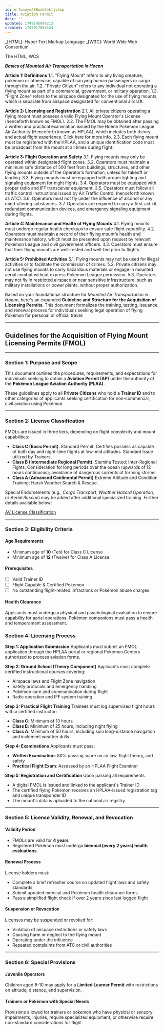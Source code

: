 ```yaml
---
id: er7wamym486wnk6bktjvlmp
title: Aviation Permit
desc: ''
updated: 1749145998213
created: 1748917058524
---
```


_[HTML]: Hyper Text Markup Language
_[W3C]: World Wide Web Consortium

The HTML, WCS

**_Basics of Mounted Air Transportation in Hoenn_**

**Article 1: Definitions**
1.1. "Flying Mount" refers to any living creature, pokemon or otherwise, capable of carrying human passengers or cargo through the air.
1.2. "Private Citizen" refers to any individual not operating a flying mount as part of a commercial, government, or military operation.
1.3. "Flight Zone" refers to the airspace designated for the use of flying mounts, which is separate from airspace designated for conventional aircraft.

**Article 2: Licensing and Registration**
2.1. All private citizens operating a flying mount must possess a valid Flying Mount Operator's License (henceforth known as FMOL).
2.2. The FMOL may be obtained after passing a written and practical examination issued by the Hoenn Pokemon League Air Authority (Henceforth known as HPLAA), which includes both theory and actual flight experience. Click here for more info.
2.3. Each flying mount must be registered with the HPLAA, and a unique identification code must be broadcast from the mount at all times during flight.

**Article 3: Flight Operation and Safety**
3.1. Flying mounts may only be operated within designated flight zones.
3.2. Operators must maintain a minimum safe distance of 500 feet from buildings, structures, and other flying mounts outside of the Operator's formation, unless for takeoff or landing.
3.3. Flying mounts must be equipped with proper lighting and signaling equipment for night flights.
3.4. Operators must be equipped with proper radio and IFF transceiver equipment.
3.5. Operators must follow all traffic control instructions issued by Air Traffic Control (henceforth known as ATC).
3.6. Operators must not fly under the influence of alcohol or any mind-altering substances.
3.7. Operators are required to carry a first-aid kit, redundant communication devices, and emergency signaling equipment during flights.

**Article 4: Maintenance and Health of Flying Mounts**
4.1. Flying mounts must undergo regular health checkups to ensure safe flight capability.
4.2. Operators must maintain a record of their flying mount's health and maintenance history, which must be presented upon request by relevant Pokemon League and civil government officers.
4.3. Operators must ensure that their flying mounts are well-rested and well-fed prior to flights.

**Article 5: Prohibited Activities**
5.1. Flying mounts may not be used for illegal activities or to facilitate the commission of crimes.
5.2. Private citizens may not use flying mounts to carry hazardous materials or engage in mounted aerial combat without express Pokemon League permission.
5.3. Operators may not fly in restricted airspace or near sensitive infrastructure, such as military installations or power plants, without proper authorization.

Based on your foundational structure for _Mounted Air Transportation in Hoenn_, here's an expanded **Guideline and Structure for the Acquisition of Licensing Permits**. This document formalizes the training, testing, issuance, and renewal process for individuals seeking legal operation of flying Pokémon for personal or official travel:

---

## **Guidelines for the Acquisition of Flying Mount Licensing Permits (FMOL)**

---

### **Section 1: Purpose and Scope**

This document outlines the procedures, requirements, and expectations for individuals seeking to obtain a **Aviation Permit (AP)** under the authority of the **Pokémon League Aviation Authority (PLAA)**.

These guidelines apply to all **Private Citizens** who hold a **Trainer ID** and to other categories of applicants seeking certification for non-commercial, civil aviation using Pokémon.

---

### **Section 2: License Classification**

FMOLs are issued in three tiers, depending on flight complexity and mount capabilities:

- **Class C (Basic Permit)**:
  Standard Permit. Certifies possess as capable of both day and night-time flights at low-mid altitudes. Standard Issue utilized by Trainers.
- **Class B (Intermediate Regional Permit)**:
  Stamina Tested; Inter-Regional Fights; Consideration for long periods over the ocean (upwards of 12 hours continuous); avoidance of dangerous currents of forming storms
- **Class A (Advanced Continental Permit)**
  Extreme Altitude and Condition Training; Harsh Weather Search & Rescue.

Special Endorsements (e.g., _Cargo Transport_, _Weather Hazard Operation_, or _Aerial Rescue_) may be added after additional specialized training. Further details available below:

[AV License Classification](trainers101.aviation-permit.classifications.md)

---

### **Section 3: Eligibility Criteria**

#### **Age Requirements**

- Minimum age of **10** (Ten) for Class C License
- Minimum age of **12** (Twelve) for Class A License

#### **Prerequisites**

- [ ] Valid Trainer ID
- [ ] Flight Capable & Certified Pokémon
- [ ] No outstanding flight-related infractions or Pokémon abuse charges

#### **Health Clearance**

Applicants must undergo a physical and psychological evaluation to ensure capability for aerial operations. Pokémon companions must pass a health and temperament assessment.

### **Section 4: Licensing Process**

**Step 1: Application Submission**
Applicants must submit an FMOL application through the HPLAA portal or regional Pokémon Centers authorized to process aviation forms.

**Step 2: Ground School (Theory Component)**
Applicants must complete certified instructional courses covering:

- Airspace laws and Flight Zone navigation
- Safety protocols and emergency handling
- Pokémon care and communication during flight
- Radio operation and IFF system training

**Step 3: Practical Flight Training**
Trainees must log supervised flight hours with a certified instructor:

- **Class C**: Minimum of 10 hours
- **Class B**: Minimum of 25 hours, including night flying
- **Class A**: Minimum of 50 hours, including solo long-distance navigation and inclement weather drills

**Step 4: Examinations**
Applicants must pass:

- **Written Examination**: 80% passing score on air law, flight theory, and safety
- **Practical Flight Exam**: Assessed by an HPLAA Flight Examiner

**Step 5: Registration and Certification**
Upon passing all requirements:

- A digital FMOL is issued and linked to the applicant's Trainer ID
- The certified flying Pokémon receives an HPLAA-issued registration tag and unique transponder ID
- The mount's data is uploaded to the national air registry

---

### **Section 5: License Validity, Renewal, and Revocation**

#### **Validity Period**

- FMOLs are valid for **4 years**
- Registered Pokémon must undergo **biennial (every 2 years) health evaluations**

#### **Renewal Process**

License holders must:

- Complete a brief refresher course on updated flight laws and safety standards
- Submit updated medical and Pokémon health clearance forms
- Pass a simplified flight check if over 2 years since last logged flight

#### **Suspension or Revocation**

Licenses may be suspended or revoked for:

- Violation of airspace restrictions or safety laws
- Causing harm or neglect to the flying mount
- Operating under the influence
- Repeated complaints from ATC or civil authorities

---

### **Section 6: Special Provisions**

#### **Juvenile Operators**

Children aged 8-10 may apply for a **Limited Learner Permit** with restrictions on altitude, distance, and supervision.

#### **Trainers or Pokémon with Special Needs**

Provisions allowed for trainers or pokemon who have physical or sensory impairments, injuries, require specialized equipment, or otherwise require non-standard considerations for flight.
